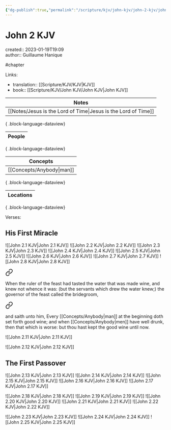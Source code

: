 ```yaml
---
{"dg-publish":true,"permalink":"/scripture/kjv/john-kjv/john-2-kjv/john-2-kjv/"}
---
```


# John 2 KJV

created:: 2023-01-19T19:09  
author:: Guillaume Hanique

#chapter

Links:

- translation:: [[Scripture/KJV/KJV\|KJV]]
- book:: [[Scripture/KJV/John KJV/John KJV\|John KJV]]

| Notes                                                             |
| ----------------------------------------------------------------- |
| [[Notes/Jesus is the Lord of Time\|Jesus is the Lord of Time]] |

{ .block-language-dataview}

| People |
| ------ |

{ .block-language-dataview}

| Concepts                     |
| ---------------------------- |
| [[Concepts/Anybody\|man]] |

{ .block-language-dataview}

| Locations |
| --------- |

{ .block-language-dataview}

Verses:

## His First Miracle

![[John 2.1 KJV\|John 2.1 KJV]]
![[John 2.2 KJV\|John 2.2 KJV]]
![[John 2.3 KJV\|John 2.3 KJV]]
![[John 2.4 KJV\|John 2.4 KJV]]
![[John 2.5 KJV\|John 2.5 KJV]]
![[John 2.6 KJV\|John 2.6 KJV]]
![[John 2.7 KJV\|John 2.7 KJV]]
![[John 2.8 KJV\|John 2.8 KJV]]

<div class="transclusion internal-embed is-loaded"><a class="markdown-embed-link" href="/scripture/kjv/john-kjv/john-2-kjv/john-2-9-kjv/" aria-label="Open link"><svg xmlns="http://www.w3.org/2000/svg" width="24" height="24" viewBox="0 0 24 24" fill="none" stroke="currentColor" stroke-width="2" stroke-linecap="round" stroke-linejoin="round" class="svg-icon lucide-link"><path d="M10 13a5 5 0 0 0 7.54.54l3-3a5 5 0 0 0-7.07-7.07l-1.72 1.71"></path><path d="M14 11a5 5 0 0 0-7.54-.54l-3 3a5 5 0 0 0 7.07 7.07l1.71-1.71"></path></svg></a><div class="markdown-embed">



When the ruler of the feast had tasted the water that was made wine, and knew not whence it was: (but the servants which drew the water knew;) the governor of the feast called the bridegroom,


</div></div>


<div class="transclusion internal-embed is-loaded"><a class="markdown-embed-link" href="/scripture/kjv/john-kjv/john-2-kjv/john-2-10-kjv/" aria-label="Open link"><svg xmlns="http://www.w3.org/2000/svg" width="24" height="24" viewBox="0 0 24 24" fill="none" stroke="currentColor" stroke-width="2" stroke-linecap="round" stroke-linejoin="round" class="svg-icon lucide-link"><path d="M10 13a5 5 0 0 0 7.54.54l3-3a5 5 0 0 0-7.07-7.07l-1.72 1.71"></path><path d="M14 11a5 5 0 0 0-7.54-.54l-3 3a5 5 0 0 0 7.07 7.07l1.71-1.71"></path></svg></a><div class="markdown-embed">



and saith unto him, Every [[Concepts/Anybody\|man]] at the beginning doth set forth good wine; and when [[Concepts/Anybody\|men]] have well drunk, then that which is worse: but thou hast kept the good wine until now.


</div></div>

![[John 2.11 KJV\|John 2.11 KJV]]

![[John 2.12 KJV\|John 2.12 KJV]]

## The First Passover

![[John 2.13 KJV\|John 2.13 KJV]]
![[John 2.14 KJV\|John 2.14 KJV]]
![[John 2.15 KJV\|John 2.15 KJV]]
![[John 2.16 KJV\|John 2.16 KJV]]
![[John 2.17 KJV\|John 2.17 KJV]]

![[John 2.18 KJV\|John 2.18 KJV]]
![[John 2.19 KJV\|John 2.19 KJV]]
![[John 2.20 KJV\|John 2.20 KJV]]
![[John 2.21 KJV\|John 2.21 KJV]]
![[John 2.22 KJV\|John 2.22 KJV]]

![[John 2.23 KJV\|John 2.23 KJV]]
![[John 2.24 KJV\|John 2.24 KJV]]
![[John 2.25 KJV\|John 2.25 KJV]]
